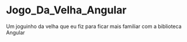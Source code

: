 # Jogo_Da_Velha_Angular
Um joguinho da velha que eu fiz para ficar mais familiar com a biblioteca Angular
